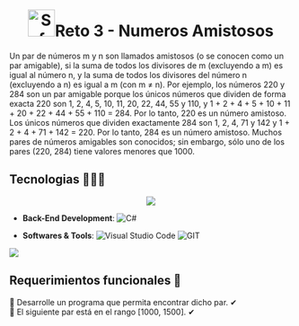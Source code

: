 <h1 align="center"><img width="48" height="48" src="https://img.icons8.com/fluency/48/student-center.png" alt="Safe Clothing"/><b>Reto 3 - Numeros Amistosos</b></h1>

<p>Un par de números m y n son llamados amistosos (o se conocen como un par amigable), si la suma
de todos los divisores de m (excluyendo a m) es igual al número n, y la suma de todos los divisores
del número n (excluyendo a n) es igual a m (con m ≠ n). Por ejemplo, los números 220 y 284 son un par amigable porque los únicos números que dividen de forma exacta 220 son 1, 2, 4, 5, 10, 11, 20, 22, 44, 55 y 110, y 1 + 2 + 4 + 5 + 10 + 11 + 20 + 22 + 44 + 55 + 110 = 284. Por lo tanto, 220 es un número amistoso. Los únicos números que dividen exactamente 284 son 1, 2, 4, 71 y 142 y 1 + 2 + 4 + 71 + 142 = 220. Por lo tanto, 284 es un número amistoso. Muchos pares de números amigables son conocidos; sin embargo, sólo uno de los pares (220, 284) tiene valores menores que 1000.</p>

## Tecnologias 🧑🏻‍💻
<p align="center">
<img src="https://user-images.githubusercontent.com/73097560/115834477-dbab4500-a447-11eb-908a-139a6edaec5c.gif"><br>

- **Back-End Development**: 
  ![C#](https://img.shields.io/badge/c%23-%23239120.svg?style=flat&logo=c-sharp&logoColor=white) 

- **Softwares & Tools**: 
  ![Visual Studio Code](https://img.shields.io/badge/Visual%20Studio%20Code-0078d7.svg?style=flat&logo=visual-studio-code&logoColor=white)
  ![GIT](https://img.shields.io/badge/Git-fc6d26?style=flat&logo=git&logoColor=white)

</p>

<img src="https://user-images.githubusercontent.com/73097560/115834477-dbab4500-a447-11eb-908a-139a6edaec5c.gif"><br>

## Requerimientos funcionales 👻<br>
🎯 Desarrolle un programa que permita encontrar dicho par. ✔ <br>
🎯 El siguiente par está en el rango [1000, 1500]. ✔ <br>
